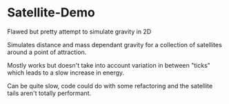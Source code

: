 # Satellite-Demo
Flawed but pretty attempt to simulate gravity in 2D

Simulates distance and mass dependant gravity for a collection of satellites around a point of attraction. 

Mostly works but doesn't take into account variation in between "ticks" which leads to a slow increase in energy.

Can be quite slow, code could do with some refactoring and the satellite tails aren't totally performant.
